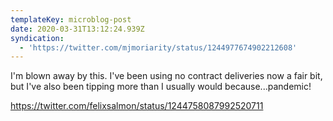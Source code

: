 ```yaml
---
templateKey: microblog-post
date: 2020-03-31T13:12:24.939Z
syndication:
  - 'https://twitter.com/mjmoriarity/status/1244977674902212608'
---
```


I'm blown away by this. I've been using no contract deliveries now a fair bit, but I've also been tipping more than I usually would because...pandemic!

https://twitter.com/felixsalmon/status/1244758087992520711
